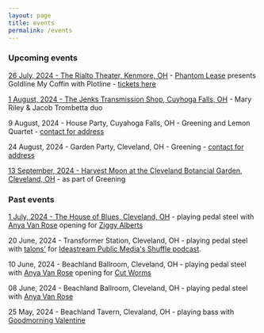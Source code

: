 ```yaml
---
layout: page
title: events
permalink: /events
---
```

### Upcoming events

[26 July, 2024 - The Rialto Theater, Kenmore, OH](https://www.therialtotheatre.com/calendar/2024/7/26/phantom-lease-plotline-072624) - [Phantom Lease](/projects/phantom_lease) presents Goldline My Coffin with Plotline - [tickets here](https://www.therialtotheatre.com/tickets/phantom-lease-plotline-072624)

[1 August, 2024 - The Jenks Transmission Shop, Cuyhoga Falls, OH](https://jenks1929.com/pages/live-music-performance) - Mary Riley & Jacob Trombetta duo

9 August, 2024 - House Party, Cuyahoga Falls, OH - Greening and Lemon Quartet - [contact for address](/contact)

24 August, 2024 - Garden Party, Cleveland, OH - Greening - [contact for address](/contact)

[13 September, 2024 - Harvest Moon at the Cleveland Botancial Garden, Cleveland, OH](https://holdenfg.org/events/cleveland-botanical-garden/harvest-moon/) - as part of Greening

### Past events

[1 July, 2024 - The House of Blues, Cleveland, OH](https://www.houseofblues.com/cleveland/EventDetail?tmeventid=vv16AZkvk-sZA5e7Ge&offerid=0) - playing pedal steel with [Anya Van Rose](https://www.anyavanrose.com/) opening for [Ziggy Alberts](https://ziggyalberts.com/)

20 June, 2024 - Transformer Station, Cleveland, OH - playing pedal steel with [talons'](https://talons.bandcamp.com/) for [Ideastream Public Media's Shuffle podcast](https://www.npr.org/podcasts/520550717/shuffle).

10 June, 2024 - Beachland Ballroom, Cleveland, OH - playing pedal steel with [Anya Van Rose](https://www.anyavanrose.com/) opening for [Cut Worms](https://www.cut-worms.com/)


08 June, 2024 - Beachland Ballroom, Cleveland, OH - playing pedal steel with [Anya Van Rose](https://www.anyavanrose.com/)

25 May, 2024 - Beachland Tavern, Clevaland, OH - playing bass with [Goodmorning Valentine](https://goodmorningvalentine.bandcamp.com/)